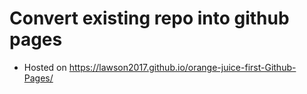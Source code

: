 # Convert existing repo into github pages

* Hosted on https://lawson2017.github.io/orange-juice-first-Github-Pages/

